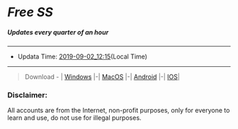 
# *Free SS*

##### Updates every quarter of an hour

---
* Updata Time: [2019-09-02_12:15](https://github.com/Geek-007/free-SS/blob/master/2019-09-02_12:15_FreeSS.txt)(Local Time)
---

> Download - | [Windows](https://github.com/shadowsocks/shadowsocks-windows/releases) |-| [MacOS](https://github.com/shadowsocks/shadowsocks-iOS/releases) |-| [Android](https://github.com/shadowsocks/shadowsocks-android/releases) |-| [IOS](https://itunes.apple.com/us/)|

### Disclaimer:
All accounts are from the Internet, non-profit purposes, only for everyone to learn and use, do not use for illegal purposes.
<br>
